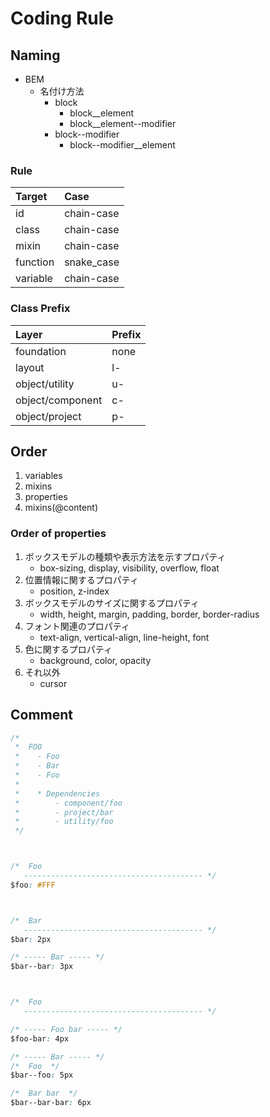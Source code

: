 # Coding Rule
## Naming
* BEM
	* 名付け方法
	    * block
	    	* block__element
			* block__element--modifier
		* block--modifier
			* block--modifier__element


### Rule
| Target     | Case        |
|:-----------|:------------|
| id         | chain-case  |
| class      | chain-case  |
| mixin      | chain-case  |
| function   | snake_case  |
| variable   | chain-case  |

### Class Prefix
| Layer            | Prefix |
|:-----------------|:-------|
| foundation       | none   |
| layout           | l-     |
| object/utility   | u-     |
| object/component | c-     |
| object/project   | p-     |

## Order
1. variables
2. mixins
3. properties
4. mixins(@content)

### Order of properties
1. ボックスモデルの種類や表示方法を示すプロパティ
    - box-sizing, display, visibility, overflow, float
2. 位置情報に関するプロパティ
    - position, z-index
3. ボックスモデルのサイズに関するプロパティ
    - width, height, margin, padding, border, border-radius
4. フォント関連のプロパティ
    - text-align, vertical-align, line-height, font
5. 色に関するプロパティ
    - background, color, opacity
6. それ以外
    - cursor

## Comment
```css
/*
 *  FOO
 *    - Foo
 *    - Bar
 *    - Foo
 *    
 *    * Dependencies
 *        - component/foo
 *        - project/bar
 *        - utility/foo
 */



/*  Foo
   ---------------------------------------- */
$foo: #FFF



/*  Bar
   ---------------------------------------- */
$bar: 2px

/* ----- Bar ----- */
$bar--bar: 3px



/*  Foo
   ---------------------------------------- */

/* ----- Foo bar ----- */
$foo-bar: 4px

/* ----- Bar ----- */
/*  Foo  */
$bar--foo: 5px

/*  Bar bar  */
$bar--bar-bar: 6px
```